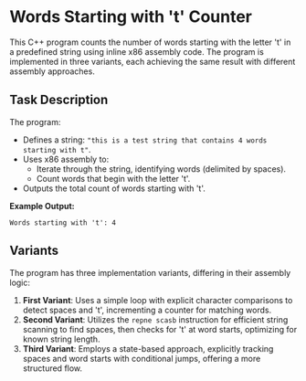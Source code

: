 # Words Starting with 't' Counter

This C++ program counts the number of words starting with the letter 't' in a predefined string using inline x86 assembly code. The program is implemented in three variants, each achieving the same result with different assembly approaches.

## Task Description

The program:

- Defines a string: `"this is a test string that contains 4 words starting with t"`.
- Uses x86 assembly to:
  - Iterate through the string, identifying words (delimited by spaces).
  - Count words that begin with the letter 't'.
- Outputs the total count of words starting with 't'.

**Example Output:**

```
Words starting with 't': 4
```

## Variants

The program has three implementation variants, differing in their assembly logic:

1. **First Variant**: Uses a simple loop with explicit character comparisons to detect spaces and 't', incrementing a counter for matching words.
2. **Second Variant**: Utilizes the `repne scasb` instruction for efficient string scanning to find spaces, then checks for 't' at word starts, optimizing for known string length.
3. **Third Variant**: Employs a state-based approach, explicitly tracking spaces and word starts with conditional jumps, offering a more structured flow.